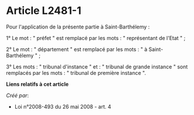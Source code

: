 # Article L2481-1

Pour l'application de la présente partie à Saint-Barthélemy : 

1° Le mot : " préfet " est remplacé par les mots : " représentant de l'Etat " ; 

2° Le mot : " département " est remplacé par les mots : " à Saint-Barthélemy " ; 

3° Les mots : " tribunal d'instance " et : " tribunal de grande instance " sont remplacés par les mots : " tribunal de
première instance ".

**Liens relatifs à cet article**

_Créé par_:

  - Loi n°2008-493 du 26 mai 2008 - art. 4
